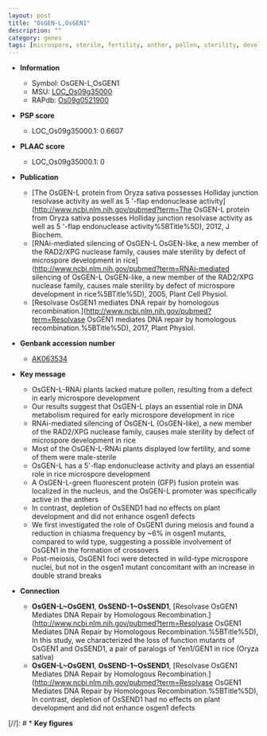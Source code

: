 ```yaml
---
layout: post
title: "OsGEN-L,OsGEN1"
description: ""
category: genes
tags: [microspore, sterile, fertility, anther, pollen, sterility, development, meiosis, plant development]
---
```


* **Information**  
    + Symbol: OsGEN-L,OsGEN1  
    + MSU: [LOC_Os09g35000](http://rice.plantbiology.msu.edu/cgi-bin/ORF_infopage.cgi?orf=LOC_Os09g35000)  
    + RAPdb: [Os09g0521900](http://rapdb.dna.affrc.go.jp/viewer/gbrowse_details/irgsp1?name=Os09g0521900)  

* **PSP score**  
    + LOC_Os09g35000.1: 0.6607 

* **PLAAC score**  
    + LOC_Os09g35000.1: 0 

* **Publication**  
    + [The OsGEN-L protein from Oryza sativa possesses Holliday junction resolvase activity as well as 5 '-flap endonuclease activity](http://www.ncbi.nlm.nih.gov/pubmed?term=The OsGEN-L protein from Oryza sativa possesses Holliday junction resolvase activity as well as 5 '-flap endonuclease activity%5BTitle%5D), 2012, J Biochem.
    + [RNAi-mediated silencing of OsGEN-L OsGEN-like, a new member of the RAD2/XPG nuclease family, causes male sterility by defect of microspore development in rice](http://www.ncbi.nlm.nih.gov/pubmed?term=RNAi-mediated silencing of OsGEN-L OsGEN-like, a new member of the RAD2/XPG nuclease family, causes male sterility by defect of microspore development in rice%5BTitle%5D), 2005, Plant Cell Physiol.
    + [Resolvase OsGEN1 mediates DNA repair by homologous recombination.](http://www.ncbi.nlm.nih.gov/pubmed?term=Resolvase OsGEN1 mediates DNA repair by homologous recombination.%5BTitle%5D), 2017, Plant Physiol.

* **Genbank accession number**  
    + [AK063534](http://www.ncbi.nlm.nih.gov/nuccore/AK063534)

* **Key message**  
    + OsGEN-L-RNAi plants lacked mature pollen, resulting from a defect in early microspore development
    + Our results suggest that OsGEN-L plays an essential role in DNA metabolism required for early microspore development in rice
    + RNAi-mediated silencing of OsGEN-L (OsGEN-like), a new member of the RAD2/XPG nuclease family, causes male sterility by defect of microspore development in rice
    + Most of the OsGEN-L-RNAi plants displayed low fertility, and some of them were male-sterile
    + OsGEN-L has a 5'-flap endonuclease activity and plays an essential role in rice microspore development
    + A OsGEN-L-green fluorescent protein (GFP) fusion protein was localized in the nucleus, and the OsGEN-L promoter was specifically active in the anthers
    + In contrast, depletion of OsSEND1 had no effects on plant development and did not enhance osgen1 defects
    + We first investigated the role of OsGEN1 during meiosis and found a reduction in chiasma frequency by ~6% in osgen1 mutants, compared to wild type, suggesting a possible involvement of OsGEN1 in the formation of crossovers
    + Post-meiosis, OsGEN1 foci were detected in wild-type microspore nuclei, but not in the osgen1 mutant concomitant with an increase in double strand breaks

* **Connection**  
    + __OsGEN-L~OsGEN1__, __OsSEND-1~OsSEND1__, [Resolvase OsGEN1 Mediates DNA Repair by Homologous Recombination.](http://www.ncbi.nlm.nih.gov/pubmed?term=Resolvase OsGEN1 Mediates DNA Repair by Homologous Recombination.%5BTitle%5D),  In this study, we characterized the loss of function mutants of OsGEN1 and OsSEND1, a pair of paralogs of Yen1/GEN1 in rice (Oryza sativa)
    + __OsGEN-L~OsGEN1__, __OsSEND-1~OsSEND1__, [Resolvase OsGEN1 Mediates DNA Repair by Homologous Recombination.](http://www.ncbi.nlm.nih.gov/pubmed?term=Resolvase OsGEN1 Mediates DNA Repair by Homologous Recombination.%5BTitle%5D),  In contrast, depletion of OsSEND1 had no effects on plant development and did not enhance osgen1 defects

[//]: # * **Key figures**  


